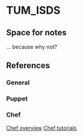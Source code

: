 # TUM_ISDS
## Space for notes
... because why not?

## References
### General

### Puppet

### Chef
[Chef overview](https://docs.chef.io/chef_overview.html)
[Chef tutorials](https://learn.chef.io/#/)
